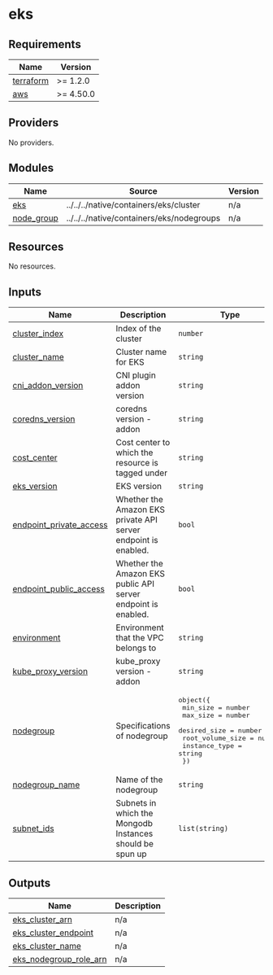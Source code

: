 # eks

<!-- BEGINNING OF PRE-COMMIT-TERRAFORM DOCS HOOK -->
## Requirements

| Name | Version |
|------|---------|
| <a name="requirement_terraform"></a> [terraform](#requirement\_terraform) | >= 1.2.0 |
| <a name="requirement_aws"></a> [aws](#requirement\_aws) | >= 4.50.0 |

## Providers

No providers.

## Modules

| Name | Source | Version |
|------|--------|---------|
| <a name="module_eks"></a> [eks](#module\_eks) | ../../../native/containers/eks/cluster | n/a |
| <a name="module_node_group"></a> [node\_group](#module\_node\_group) | ../../../native/containers/eks/nodegroups | n/a |

## Resources

No resources.

## Inputs

| Name | Description | Type | Default | Required |
|------|-------------|------|---------|:--------:|
| <a name="input_cluster_index"></a> [cluster\_index](#input\_cluster\_index) | Index of the cluster | `number` | `1` | no |
| <a name="input_cluster_name"></a> [cluster\_name](#input\_cluster\_name) | Cluster name for EKS | `string` | `null` | no |
| <a name="input_cni_addon_version"></a> [cni\_addon\_version](#input\_cni\_addon\_version) | CNI plugin addon version | `string` | `null` | no |
| <a name="input_coredns_version"></a> [coredns\_version](#input\_coredns\_version) | coredns version - addon | `string` | `null` | no |
| <a name="input_cost_center"></a> [cost\_center](#input\_cost\_center) | Cost center to which the resource is tagged under | `string` | n/a | yes |
| <a name="input_eks_version"></a> [eks\_version](#input\_eks\_version) | EKS version | `string` | n/a | yes |
| <a name="input_endpoint_private_access"></a> [endpoint\_private\_access](#input\_endpoint\_private\_access) | Whether the Amazon EKS private API server endpoint is enabled. | `bool` | `true` | no |
| <a name="input_endpoint_public_access"></a> [endpoint\_public\_access](#input\_endpoint\_public\_access) | Whether the Amazon EKS public API server endpoint is enabled. | `bool` | `false` | no |
| <a name="input_environment"></a> [environment](#input\_environment) | Environment that the VPC belongs to | `string` | n/a | yes |
| <a name="input_kube_proxy_version"></a> [kube\_proxy\_version](#input\_kube\_proxy\_version) | kube\_proxy version - addon | `string` | `null` | no |
| <a name="input_nodegroup"></a> [nodegroup](#input\_nodegroup) | Specifications of nodegroup | <pre>object({<br>    min_size         = number<br>    max_size         = number<br>    desired_size     = number<br>    root_volume_size = number<br>    instance_type    = string<br>  })</pre> | <pre>{<br>  "desired_size": 1,<br>  "instance_type": "t3.medium",<br>  "max_size": 1,<br>  "min_size": 1,<br>  "root_volume_size": 20<br>}</pre> | no |
| <a name="input_nodegroup_name"></a> [nodegroup\_name](#input\_nodegroup\_name) | Name of the nodegroup | `string` | `"app"` | no |
| <a name="input_subnet_ids"></a> [subnet\_ids](#input\_subnet\_ids) | Subnets in which the Mongodb Instances should be spun up | `list(string)` | n/a | yes |

## Outputs

| Name | Description |
|------|-------------|
| <a name="output_eks_cluster_arn"></a> [eks\_cluster\_arn](#output\_eks\_cluster\_arn) | n/a |
| <a name="output_eks_cluster_endpoint"></a> [eks\_cluster\_endpoint](#output\_eks\_cluster\_endpoint) | n/a |
| <a name="output_eks_cluster_name"></a> [eks\_cluster\_name](#output\_eks\_cluster\_name) | n/a |
| <a name="output_eks_nodegroup_role_arn"></a> [eks\_nodegroup\_role\_arn](#output\_eks\_nodegroup\_role\_arn) | n/a |
<!-- END OF PRE-COMMIT-TERRAFORM DOCS HOOK -->
